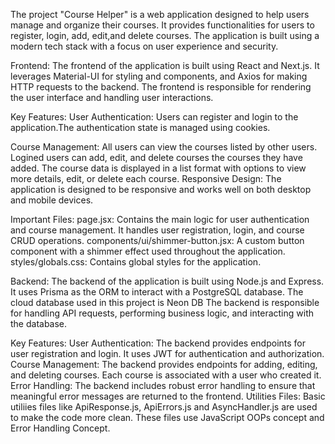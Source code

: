The project "Course Helper" is a web application designed to help users manage and organize their courses.
It provides functionalities for users to register, login, add, edit,and delete courses.
The application is built using a modern tech stack with a focus on user experience and security.

Frontend:
The frontend of the application is built using React and Next.js. It leverages Material-UI for styling and components, and Axios for making HTTP requests to the backend. The frontend is responsible for rendering the user interface and handling user interactions.

Key Features:
User Authentication: Users can register and login to the application.The authentication state is managed using cookies.

Course Management:
All users can view the courses listed by other users. Logined users can add, edit, and delete courses the courses they have added.
The course data is displayed in a list format with options to view more details, edit, or delete each course.
Responsive Design: The application is designed to be responsive and works well on both desktop and mobile devices.

Important Files:
page.jsx: Contains the main logic for user authentication and course management.
It handles user registration, login, and course CRUD operations.
components/ui/shimmer-button.jsx: A custom button component with a shimmer effect used throughout the application.
styles/globals.css: Contains global styles for the application.

Backend:
The backend of the application is built using Node.js and Express.
It uses Prisma as the ORM to interact with a PostgreSQL database.
The cloud database used in this project is Neon DB The backend is responsible for handling API requests, performing business logic, and interacting with the database.

Key Features:
User Authentication: The backend provides endpoints for user registration and login. It uses JWT for authentication and authorization.
Course Management: The backend provides endpoints for adding, editing, and deleting courses. Each course is associated with a user who created it.
Error Handling: The backend includes robust error handling to ensure that meaningful error messages are returned to the frontend.
Utilities Files: Basic utiliies files like ApiResponse.js, ApiErrors.js and AsyncHandler.js are used to make the code more clean. These files use JavaScript OOPs concept and Error Handling Concept.

